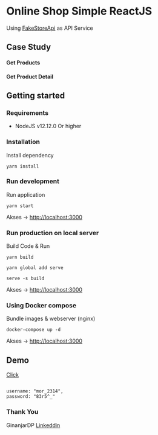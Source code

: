 # Online Shop Simple ReactJS 

Using [FakeStoreApi](https://fakestoreapi.com/docs) as API Service

## Case Study

#### Get Products
#### Get Product Detail

## Getting started
### Requirements

- NodeJS v12.12.0 Or higher

### Installation 

Install dependency

```console 
yarn install
```
### Run development

Run application

```console 
yarn start
```

Akses -> [http://localhost:3000](http://localhost:3000)

### Run production on local server

Build Code & Run

```console
yarn build

yarn global add serve

serve -s build
```

Akses -> [http://localhost:3000](http://localhost:3000)

### Using Docker compose

Bundle images & webserver (nginx)

```console 
docker-compose up -d
```

Akses -> [http://localhost:3000](http://localhost:3000)

## Demo

[Click](https://online-shop-reactjs.herokuapp.com/)

```console

username: "mor_2314",
password: "83r5^_"

```

### Thank You 

GinanjarDP
[Linkeddin](https://id.linkedin.com/in/ginanjar-putranto-0416a913b)
